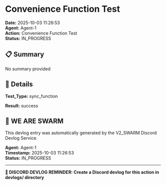 # Convenience Function Test

**Date:** 2025-10-03 11:26:53  
**Agent:** Agent-1  
**Action:** Convenience Function Test  
**Status:** IN_PROGRESS

## 📋 Summary

No summary provided

## 🎯 Details

**Test_Type:** sync_function

**Result:** success

## 🐝 WE ARE SWARM

This devlog entry was automatically generated by the V2_SWARM Discord Devlog Service.

**Agent:** Agent-1  
**Timestamp:** 2025-10-03 11:26:53  
**Status:** IN_PROGRESS

---

**📝 DISCORD DEVLOG REMINDER: Create a Discord devlog for this action in devlogs/ directory**

